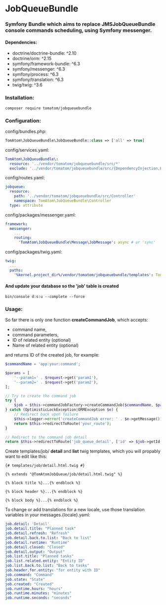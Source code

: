# JobQueueBundle

### Symfony Bundle which aims to replace JMSJobQueueBundle console commands scheduling, using Symfony messenger.

#### Dependencies:

* doctrine/doctrine-bundle: ^2.10
* doctrine/orm: ^2.15
* symfony/framework-bundle: ^6.3
* symfony/messenger: ^6.3
* symfony/process: ^6.3
* symfony/translation: ^6.3
* twig/twig: ^3.6

### Installation:

```
composer require tomatom/jobqueuebundle
```

### Configuration:

config/bundles.php:

```php
TomAtom\JobQueueBundle\JobQueueBundle::class => ['all' => true]
```

config/services.yaml:

```yml
TomAtom\JobQueueBundle\:
  resource: '../vendor/tomatom/jobqueuebundle/src/*'
  exclude: '../vendor/tomatom/jobqueuebundle/src/{DependencyInjection,Entity,Tests,Kernel.php}'
```

config/routes.yaml:

```yaml
jobqueue:
  resource:
    path: '../vendor/tomatom/jobqueuebundle/src/Controller'
    namespace: TomAtom\JobQueueBundle\Controller
  type: attribute
```

config/packages/messenger.yaml:

```yaml
framework:
  messenger:
    ...
    routing:
      'TomAtom\JobQueueBundle\Message\JobMessage': async # or 'sync'
```

config/packages/twig.yaml:

```yaml
twig:
  ...
  paths:
    '%kernel.project_dir%/vendor/tomatom/jobqueuebundle/templates': TomAtomJobQueue
```

#### And update your database so the __'job'__ table is created

```shell
bin/console d:s:u --complete --force
```

### Usage:

So far there is only one function __createCommandJob__, which accepts:

* command name,
* command parameters,
* ID of related entity (optional)
* Name of related entity (optional)

and returns ID of the created job, for example:

```php
$commandName = 'app:your:command';

$params = [
    '--param1=' . $request->get('param1'),
    '--param2=' . $request->get('param2'),
];

// Try to create the command job
try {
    $job = $this->commandJobFactory->createCommandJob($commandName, $params, $entity->getId(), $entity->getName());
} catch (OptimisticLockException|ORMException $e) {
    // Redirect back upon failure
    $this->logger->error('createCommandJob error: ' . $e->getMessage());
    return $this->redirectToRoute('your_route');
}

// Redirect to the command job detail
return $this->redirectToRoute('job_queue_detail', ['id' => $job->getId()]);
```

Create templates/job/ __detail__ and __list__ twig templates, which you will propably want to edit like this:

```twig
{# templates/job/detail.html.twig #}

{% extends "@TomAtomJobQueue/job/detail.html.twig" %}

{% block title %}...{% endblock %}

{% block header %}...{% endblock %}

{% block body %}...{% endblock %}
```

To change or add translations for a new locale, use those translation variables in your messages.{locale}.yaml:

```yaml
job.detail: 'Detail'
job.detail.title: "Planned task"
job.detail.refresh: "Refresh"
job.detail.back.to.list: "Back to list"
job.detail.runtime: "Runtime"
job.detail.closed: "Closed"
job.detail.output: "Output"
job.list.title: "Planned tasks"
job.list.related.entity: "Entity ID"
job.list.back.to.list: "Back to tasks"
job.header.for.entity: "for entity with ID"
job.command: "Command"
job.state: "State"
job.created: "Created"
job.runtime.hours: "hours"
job.runtime.minutes: "minutes"
job.runtime.seconds: "seconds"
```